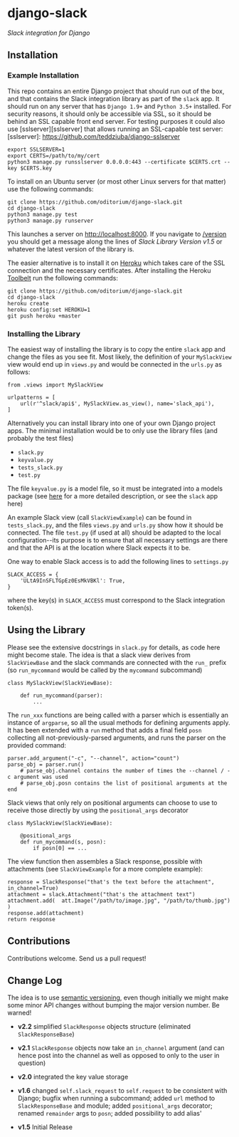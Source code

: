 # django-slack
_Slack integration for Django_

## Installation

### Example Installation

This repo contains an entire Django project that should run out of the box, and that
contains the Slack integration library as part of the `slack` app. It should run on 
any server that has `Django 1.9+` and `Python 3.5+` installed. For security reasons,
it should only be accessible via SSL, so it should be behind an SSL capable front end 
server. For testing purposes it could also use [sslserver][sslserver]
that allows running an SSL-capable test server:
[sslserver]: https://github.com/teddziuba/django-sslserver

	export SSLSERVER=1
	export CERTS=/path/to/my/cert
	python3 manage.py runsslserver 0.0.0.0:443 --certificate $CERTS.crt --key $CERTS.key


To install on an Ubuntu server (or most other Linux servers for that matter) use the
following commands:

	git clone https://github.com/oditorium/django-slack.git
	cd django-slack
	python3 manage.py test
	python3 manage.py runserver

This launches a server on <http://localhost:8000>. If you navigate to [/version](/version)
you should get a message along the lines of _Slack Library Version v1.5_ or whatever the 
latest version of the library is.

The easier alternative is to install it on [Heroku](https://www.heroku.com/) which takes 
care of the SSL connection and the necessary certificates. After installing the Heroku
[Toolbelt](https://toolbelt.heroku.com/) run the following commands:

	git clone https://github.com/oditorium/django-slack.git
	cd django-slack
	heroku create
	heroku config:set HEROKU=1
	git push heroku +master


### Installing the Library

The easiest way of installing the library is to copy the entire `slack` app and change the files 
as you see fit. Most likely, the definition of your `MySlackView` view would end up in `views.py` 
and would be connected in the `urls.py` as follows:

	from .views import MySlackView
	
	urlpatterns = [
	    url(r'^slack/api$', MySlackView.as_view(), name='slack_api'),
	]

Alternatively you can install library into one of your own Django project apps. The minimal installation 
would be to only use the library files (and probably the test files)

- `slack.py`
- `keyvalue.py`
- `tests_slack.py`
- `test.py`

The file `keyvalue.py` is a model file, so it must be integrated into a models package (see
[here](https://github.com/oditorium/django-keyvalue) for a more detailed description, or 
see the `slack` app here)

An example Slack view (call `SlackViewExample`) can be found in `tests_slack.py`, and the files
`views.py` and `urls.py` show how it should be connected. The file `test.py` (if used at all) 
should be adapted to the local configuration--its purpose is to ensure that all necessary settings
are there and that the API is at the location where Slack expects it to be.

One way to enable Slack access is to add the following lines to `settings.py`

	SLACK_ACCESS = {
	    'ULtA9InSFLTGpEz0EsMkVBKl': True,
	}
    
where the key(s) in `SLACK_ACCESS` must correspond to the Slack integration token(s). 



## Using the Library

Please see the extensive docstrings in `slack.py` for details, as code here might become stale. The idea
is that a slack view derives from `SlackViewBase` and the slack commands are connected with the `run_`
prefix (so `run_mycommand` would be called by the `mycommand` subcommand)
	
	class MySlackView(SlackViewBase):
	
		def run_mycommand(parser):
			...
	
The `run_xxx` functions are being called with a parser which is essentially an instance of `argparse`,
so all the usual methods for defining arguments apply. It has been extended with a `run` method that
adds a final field `posn` collecting all not-previously-parsed arguments, and runs the parser on
the provided command:

	parser.add_argument("-c", "--channel", action="count")
	parse_obj = parser.run()
		# parse_obj.channel contains the number of times the --channel / -c argument was used
		# parse_obj.posn contains the list of positional arguments at the end

Slack views that only rely on positional arguments can choose to use to receive those directly
by using the `positional_args` decorator

	class MySlackView(SlackViewBase):

		@positional_args
		def run_mycommand(s, posn):
			if posn[0] == ...

The view function then assembles a Slack response, possible with attachments (see `SlackViewExample` for
a more complete example):

	response = SlackResponse("that's the text before the attachment", in_channel=True)
	attachment = slack.Attachment("that's the attachment text")
	attachment.add(  att.Image("/path/to/image.jpg", "/path/to/thumb.jpg")  )
	response.add(attachment)
	return response


## Contributions

Contributions welcome. Send us a pull request!


## Change Log


The idea is to use [semantic versioning](http://semver.org/), even though initially we might make some minor
API changes without bumping the major version number. Be warned!

- **v2.2** simplified `SlackResponse` objects structure (eliminated `SlackResponseBase`)

- **v2.1** `SlackResponse` objects now take an `in_channel` argument (and can hence post into the channel as
well as opposed to only to the user in question)

- **v2.0** integrated the key value storage

- **v1.6** changed `self.slack_request` to `self.request` to be consistent with Django; bugfix when running a subcommand; added `url` method to `SlackResponseBase` and module; added `positional_args` decorator; renamed `remainder` args to `posn`; added possibility to add alias'

- **v1.5** Initial Release